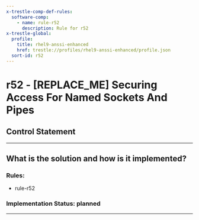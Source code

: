 ```yaml
---
x-trestle-comp-def-rules:
  software-comp:
    - name: rule-r52
      description: Rule for r52
x-trestle-global:
  profile:
    title: rhel9-anssi-enhanced
    href: trestle://profiles/rhel9-anssi-enhanced/profile.json
  sort-id: r52
---
```


# r52 - \[REPLACE_ME\] Securing Access For Named Sockets And Pipes

## Control Statement

______________________________________________________________________

## What is the solution and how is it implemented?

<!-- For implementation status enter one of: implemented, partial, planned, alternative, not-applicable -->

<!-- Note that the list of rules under ### Rules: is read-only and changes will not be captured after assembly to JSON -->

<!-- Add control implementation description here for control: r52 -->

### Rules:

  - rule-r52

### Implementation Status: planned

______________________________________________________________________
